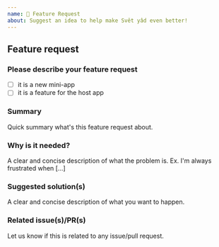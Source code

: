 ```yaml
---
name: 🚀 Feature Request
about: Suggest an idea to help make Svět yâd even better!
---
```


## Feature request

### Please describe your feature request
- [ ] it is a new mini-app 
- [ ] it is a feature for the host app

### Summary

Quick summary what's this feature request about.

### Why is it needed?

A clear and concise description of what the problem is. Ex. I'm always frustrated when [...]

### Suggested solution(s)

A clear and concise description of what you want to happen.

### Related issue(s)/PR(s)

Let us know if this is related to any issue/pull request.
